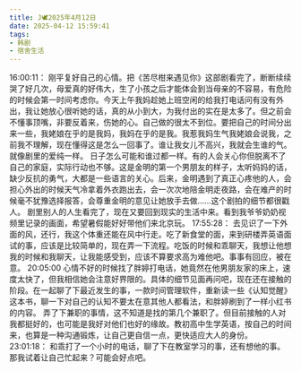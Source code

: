 ```yaml
---
title: J🕊2025年4月12日
date: 2025-04-12 15:59:41
tags:
- 韩剧
- 宿舍生活
---
```

16:00:11：
刚平复好自己的心情。把《苦尽柑来遇见你》这部剧看完了，断断续续哭了好几次，母爱真的好伟大，生了小孩之后才能体会到当母亲的不容易，有危险的时候会第一时间考虑你。今天上午我妈趁她上班空闲的给我打电话问有没有外出，我让她放心很听她的话，真的从小到大，为我付出的实在是太多了。但之前会不懂事顶嘴，非要反着来，伤她的心。自己做的很太不到位。要把自己的时间分出来一些，我姥娘在乎的是我妈，我妈在乎的是我。我惹我妈生气我姥娘会说我，之前我不理解，现在懂得这是怎么一回事了。谁让我女儿不高兴，我就会生谁的气。就像剧里的爱纯一样。
日子怎么可能和谁过都一样。有的人会关心你但脱离不了自己的家庭，实际行动也不够。这是金明的第一个男朋友的样子，太听妈妈的话，缺少反抗的勇气，大都是一些语言的关心。后来，金明遇到了真正心疼他的人，会担心外出的时候天气冷拿着外衣跑出去，会一次次地陪金明走夜路，会在难产的时候毫不犹豫选择报答，会尊重金明的意见让她放手去做......这个剧拍的细节都很戳人。
剧里别人的人生看完了，现在又要回到现实的生活中来。看到我爷爷奶奶视频里记录的画面，希望暑假能好好带他们来北京玩。
17:55:28：
去见识了一下外面的风，还行，我这个体重还能在风中行走。吃了新食堂的面，来到研楼弄英语面试的事，应该是比较简单的，现在弄一下流程。吃饭的时候和乖聊天，我想让他想我的时候和我聊天，让我能感受到，应该不算要求高为难他吧。事事有回应，被在意。
20:05:00
心情不好的时候找了胖婷打电话，她竟然在他男朋友家的床上，速度太快了，但我相信她会注意好界限的。具体的细节见面再问吧，现在还在接触的阶段。在一起聊了下最近发生的事，一款时间管理软件，重新读一些《认知觉醒》这本书，聊一下对自己的认知不要太在意其他人都看法，和胖婷刷到了一样小红书的内容。
弄了下兼职的事情，这不知道是找的第几个兼职了。但目前接触的人对我都挺好的，也可能是我好对他们也好的缘故。教初高中生学英语，按自己的时间来，也算是一种沟通锻炼，让自己更自信一点，更快适应大人的身份。
23:01:18：
和乖打了一个小时的电话，聊了下在教室学习的事，还有想他的事。那我试着让自己忙起来？可能会好点吧。